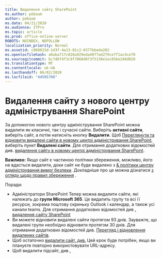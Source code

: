 ```yaml
---
title: Видалення сайту SharePoint
ms.author: pebaum
author: pebaum
ms.date: 04/21/2020
ms.audience: ITPro
ms.topic: article
ms.prod: office-online-server
ROBOTS: NOINDEX, NOFOLLOW
localization_priority: Normal
ms.assetid: c060815d-1d3f-4a13-81c2-0377bbeda202
ms.openlocfilehash: a8aba717c826a929eda4977ad279ce7f1ac4ce70
ms.sourcegitcommit: bc7d6f4f3c9f7060d073f5130e1ec856e248d020
ms.translationtype: MT
ms.contentlocale: uk-UA
ms.lasthandoff: 06/02/2020
ms.locfileid: "44505708"
---
```

# <a name="delete-a-site-from-the-new-sharepoint-admin-center"></a>Видалення сайту з нового центру адміністрування SharePoint

За допомогою нового центру адміністрування SharePoint можна видалити як класичні, так і сучасні сайти. Виберіть **активні сайти**, виберіть сайт, а потім натисніть кнопку **Видалити**. Щоб [Переглянути та відновити видалені сайти в новому центрі адміністрування SharePoint](https://docs.microsoft.com/sharepoint/view-and-restore-deleted-sites-in-new-admin-center), виберіть пункт **Видалені сайти**. Для отримання додаткових відомостей див. [видалення сайту в новому центрі адміністрування SharePoint](https://docs.microsoft.com/sharepoint/delete-site-collection#delete-a-site-in-the-new-sharepoint-admin-center).

**Важливо:** Якщо сайт є частиною політики збереження, можливо, його не вдасться видалити, доки сайт не буде видалено з [ &amp; політики центру адміністрування вимог безпеки](https://protection.office.com/?rfr=AdminCenter#/homepage). Докладніше про це можна дізнатися [з огляду щодо правил збереження](https://docs.microsoft.com/microsoft-365/compliance/retention-policies) . 

Поради:
- Адміністратори SharePoint Тепер можна видалити сайти, які належать до **групи Microsoft 365**. Це видалить групу та всі її ресурси, зокрема поштову скриньку Outlook і календар, а також усі канали teams. Для отримання додаткових відомостей див [. видалення сайту SharePoint](https://docs.microsoft.com/sharepoint/manage-sites-in-new-admin-center#delete-a-site)
- Ви можете відновити видалені сайти протягом 93 днів. Зауважте, що видалені групи необхідно відновити протягом 30 днів. Для отримання додаткових відомостей див. [Перегляд і відновлення видалених сайтів](https://docs.microsoft.com/sharepoint/view-and-restore-deleted-sites-in-new-admin-center).
- Щоб остаточно [видалити сайт, див.](https://docs.microsoft.com/sharepoint/delete-site-collection#permanently-delete-a-site) Цей крок буде потрібен, якщо ви плануєте повторно використовувати URL-адресу. 
- Щоб видалити підсайт, див [.](https://support.office.com/article/Delete-a-SharePoint-site-or-subsite-bc37b743-0cef-475e-9a8c-8fc4d40179fb#__bkmkshortcut)
